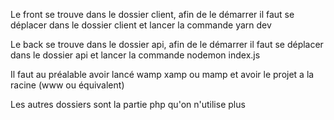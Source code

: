 Le front se trouve dans le dossier client, afin de le démarrer il faut se déplacer dans le dossier client et lancer la commande yarn dev

Le back se trouve dans le dossier api, afin de le démarrer il faut se déplacer dans le dossier api et lancer la commande nodemon index.js

Il faut au préalable avoir lancé wamp xamp ou mamp et avoir le projet a la racine (www ou équivalent)

Les autres dossiers sont la partie php qu'on n'utilise plus
